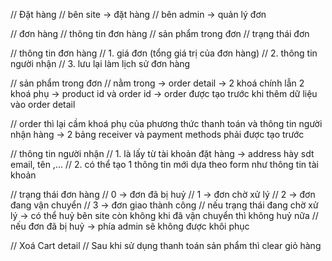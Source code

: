 // Đặt hàng
// bên site -> đặt hàng
// bên admin -> quản lý đơn

// đơn hàng 
// thông tin đơn hàng
// sản phẩm trong đơn
// trạng thái đơn

// thông tin đơn hàng
// 1. giá đơn (tổng giá trị của đơn hàng)
// 2. thông tin người nhận
// 3. lưu lại làm lịch sử đơn hàng 

// sản phẩm trong đơn 
// nằm trong -> order detail -> 2 khoá chính lẫn 2 khoá phụ -> product id và order id
-> order được tạo trước khi thêm dữ liệu vào order detail

// order thì lại cầm khoá phụ của phương thức thanh toán và thông tin người nhận hàng
-> 2 bảng receiver và payment methods phải được tạo trước

// thông tin người nhận 
// 1. là lấy từ tài khoản đặt hàng 
-> address hày sdt email, tên ,... 
// 2. có thể tạo 1 thông tin mới dựa theo form như thông tin tài khoản 

// trạng thái đơn hàng
// 0 -> đơn đã bị huỷ
// 1 -> đơn chờ xử lý
// 2 -> đơn đang vận chuyển
// 3 -> đơn giao thành công 
// nếu trạng thái đang chờ xử lý -> có thể huỷ bên site còn không khi đã vận chuyển thì không huỷ nữa
// nếu đơn đã bị huỷ -> phía admin sẽ không được khôi phục


// Xoá Cart detail
// Sau khi sử dụng thanh toán sản phẩm thì clear giỏ hàng